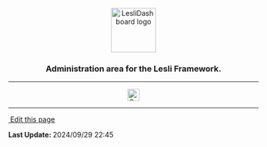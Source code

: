 <p align="center">
	<img width="90" alt="LesliDashboard logo" src="/images/engines/dashboard/dashboard-logo.svg" />
    <h3 align="center">Administration area for the Lesli Framework.</h3>
</p>

<hr/>
    <p align="center">
        <a target="blank" href="https://rubygems.org/gems/lesli_dashboard">
            <img src="https://badge.fury.io/rb/lesli_dashboard.svg" alt="Gem Version" height="24">
        </a>
    </p>
<hr/>

<section class="lesli-documentation-footer">
    <p><a target="blank" href="https://github.com/LesliTech/LesliDashboard/tree/master/docs/readme.md"><i class="ri-external-link-fill"></i>&nbsp;Edit this page</a><p/>
    <p><b>Last Update: </b>2024/09/29 22:45</p>
</section>

<!-- This code was automatically generated -->
<!-- to update this docs please run rake docs:build -->

